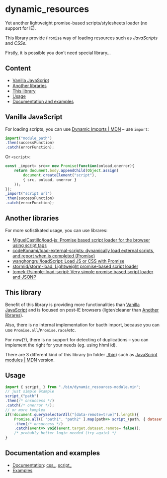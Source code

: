 # dynamic_resources
Yet another lightweight promise-based scripts/stylesheets loader (no support for IE).

This library provide `Promise` way of loading resources such as *JavaScripts* and *CSSs*.

Firstly, it is possible you don’t need special library…

## Content
- [Vanilla JavaScript](#Vanilla-JavaScript)
- [Another libraries](#Another-libraries)
- [This library](#This-library)
- [Usage](#Usage)
- [Documentation and examples](#Documentation-and-examples)

## Vanilla JavaScript
For loading scripts, you can use [Dynamic Imports | MDN](https://developer.mozilla.org/en-US/docs/Web/JavaScript/Reference/Statements/import#Dynamic_Imports) – use `import`:
```JavaScript
import("module_path")
.then(successFunction)
.catch(errorFunction);
```
Or `<script>`:
```JavaScript
const _import= src=> new Promise(function(onload,onerror){
    return document.body.appendChild(Object.assign(
        document.createElement("script"),
        { src, onload, onerror }
    ));
});
_import("script url")
.then(successFunction)
.catch(errorFunction);
```

## Another libraries
For more sofistikated usage, you can use librares:
- [MiguelCastillo/load-js: Promise based script loader for the browser using script tags](https://github.com/MiguelCastillo/load-js)
- [codeKonami/load-external-scripts: dynamically load external scripts, and report when is completed (Promise)](https://github.com/codeKonami/load-external-scripts)
- [wanghongrui/loadScript: Load JS or CSS with Promise](https://github.com/wanghongrui/loadScript)
- [stormid/storm-load: Lightweight promise-based script loader](https://github.com/stormid/storm-load)
- [tomek-f/simple-load-script: Very simple promise based script loader and JSONP](https://github.com/tomek-f/simple-load-script)

## This library
Benefit of this library is providing more functionalities than [Vanilla JavaScript](#Vanilla-JavaScript) and is focused on post-IE browsers (ligter/cleaner than [Another librares](#Another-libraries)).

Also, there is no internal implementation for bacth import, because you can use `Promise.all`/`Promise.race`/etc.

For now(?), there is no support for detecting of duplications – you can implement the right for your needs (eg. using hhml id).

There are 3 different kind of this library (in folder [./bin](./bin)) such as [JavaScript modules | MDN](https://developer.mozilla.org/en-US/docs/Web/JavaScript/Guide/Modules) version.

## Usage
```JavaScript
import { script_ } from "./bin/dynamic_resources-module.min";
// just simple example
script_("path")
.then(/* onsuccess */)
.catch(/* onerror */);
// or more komplex
if(!document.querySelectorAll("[data-remote=true]").length){
    Promise.all([ "path1", "path2" ].map(path=> script_(path, { dataset: { remote: true } })))
    .then(/* onsuccess */)
    .catch(event=> void(event.target.dataset.remote= false));
    /* probably better login needed (try again) */
}
```

## Documentation and examples
- [Documentation](./docs/dynamic_resources-namespace.md): [css_](./docs/dynamic_resources-namespace.md#dynamic_resources.css_), [script_](./docs/dynamic_resources-namespace.md#dynamic_resources.script_)
- [Examples](https://jaandrle.github.io/dynamic_resources/examples.html)